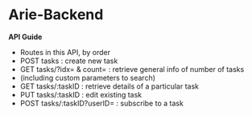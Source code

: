 # Arie-Backend

<b> API Guide </b>
 * Routes in this API, by order
 * POST tasks : create new task
 * GET tasks/?idx= & count= : retrieve general info of number of tasks
 * (including custom parameters to search)
 * GET tasks/:taskID : retrieve details of a particular task
 * PUT tasks/:taskID : edit existing task
 * POST tasks/:taskID?userID= : subscribe to a task

